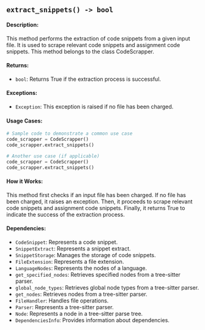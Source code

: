 ## `extract_snippets() -> bool`

#### Description:
This method performs the extraction of code snippets from a given input file. It is used to scrape relevant code snippets and assignment code snippets. This method belongs to the class CodeScrapper.

#### Returns:
- `bool`: Returns True if the extraction process is successful.

#### Exceptions:
- `Exception`: This exception is raised if no file has been charged.

#### Usage Cases:

```python
# Sample code to demonstrate a common use case
code_scrapper = CodeScrapper()
code_scrapper.extract_snippets()

# Another use case (if applicable)
code_scrapper = CodeScrapper()
code_scrapper.extract_snippets()
```

#### How it Works:

This method first checks if an input file has been charged. If no file has been charged, it raises an exception. Then, it proceeds to scrape relevant code snippets and assignment code snippets. Finally, it returns True to indicate the success of the extraction process.

#### Dependencies:
- `CodeSnippet`: Represents a code snippet.
- `SnippetExtract`: Represents a snippet extract.
- `SnippetStorage`: Manages the storage of code snippets.
- `FileExtension`: Represents a file extension.
- `LanguageNodes`: Represents the nodes of a language.
- `get_specified_nodes`: Retrieves specified nodes from a tree-sitter parser.
- `global_node_types`: Retrieves global node types from a tree-sitter parser.
- `get_nodes`: Retrieves nodes from a tree-sitter parser.
- `FileHandler`: Handles file operations.
- `Parser`: Represents a tree-sitter parser.
- `Node`: Represents a node in a tree-sitter parse tree.
- `DependenciesInfo`: Provides information about dependencies.